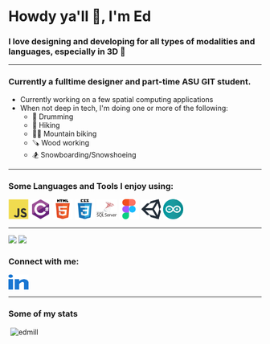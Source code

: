 <h1 align="left">Howdy ya'll 👋, I'm Ed</h1>
<h3 align="left">I love designing and developing for all types of modalities and languages, especially in 3D 🧊</h3>
<hr>
<section>
  <h3 align="left">Currently a fulltime designer and part-time ASU GIT student.</h3>
  <ul>
    <li>Currently working on a few spatial computing applications</li>
    <li>When not deep in tech, I'm doing one or more of the following:
      <ul>
        <li>🥁 Drumming</li>
        <li>🥾 Hiking</li>
        <li>🚵🏻 Mountain biking</li>
        <li>🪚 Wood working</li>
        <li>🏂 Snowboarding/Snowshoeing</li>
      </ul>
    </li>
  </ul>
</section>
<hr>
<section>
  <h3 align="left">Some Languages and Tools I enjoy using:</h3>
  <p align="left">
  <img src="https://raw.githubusercontent.com/teamedwardforever/Readme-Generator/71f25dd8b98329b168142a6b782a107b75eab178/svg/Skills/Languages/javascript-original.svg" alt="Javascript" width="40" height="40"/>
  <img src="https://raw.githubusercontent.com/teamedwardforever/Readme-Generator/71f25dd8b98329b168142a6b782a107b75eab178/svg/Skills/Languages/csharp-original.svg" alt="Csharp" width="40" height="40"/>
  <img src="https://raw.githubusercontent.com/teamedwardforever/Readme-Generator/71f25dd8b98329b168142a6b782a107b75eab178/svg/Skills/Frontend/html5-original-wordmark.svg" alt="HTML" width="40" height="40"/>
  <img src="https://raw.githubusercontent.com/teamedwardforever/Readme-Generator/71f25dd8b98329b168142a6b782a107b75eab178/svg/Skills/Frontend/css3-original-wordmark.svg" alt="Css" width="40" height="40"/>
  <img src="https://raw.githubusercontent.com/teamedwardforever/Readme-Generator/71f25dd8b98329b168142a6b782a107b75eab178/svg/Skills/Database/microsoft-sql-server-logo.svg" alt="Microsoft Sql Server" width="40" height="40"/>
  <img src="https://raw.githubusercontent.com/teamedwardforever/Readme-Generator/71f25dd8b98329b168142a6b782a107b75eab178/svg/Skills/Software/figma-icon.svg" alt="Figma" width="40" height="40"/>
  <img src="https://raw.githubusercontent.com/teamedwardforever/Readme-Generator/71f25dd8b98329b168142a6b782a107b75eab178/svg/Skills/Engines/unity3d-icon.svg" alt="Unity" width="40" height="40"/>
  <img src="https://raw.githubusercontent.com/teamedwardforever/Readme-Generator/71f25dd8b98329b168142a6b782a107b75eab178/svg/Skills/Other/arduino-1.svg" alt="Arduino" width="40" height="40"/>
  </p>
</section>
<hr>
<section>
  <div> <a href="https://www.linkedin.com/in/edmill" target="_blank"><img src="https://img.shields.io/badge/LinkedIn-0077B5?style=for-the-badge&logo=linkedin&logoColor=white" target="_blank"></a>
<a href="https://github.com/edmill" target="_blank"><img src="https://img.shields.io/badge/GitHub-100000?style=for-the-badge&logo=github&logoColor=white" target="_blank"></a>
</div><h3 align="left">Connect with me:</h3>
<p align="left">
<a href="https://linkedin.com/in/edmill" target="blank"><img align="center" src="https://raw.githubusercontent.com/teamedwardforever/Readme-Generator/71f25dd8b98329b168142a6b782a107b75eab178/svg/Social/linked-in-alt.svg" alt="edmill" height="30" width="40" /></a></p>
</section>
<hr>
<footer>
<h3 align="left">Some of my stats</h3>
<p>&nbsp;<img align="center" height="180em" src="https://github-readme-stats.vercel.app/api?username=edmill&show_icons=true&locale=en&theme=" alt="edmill" /></p>
</footer>
